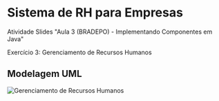 # Sistema de RH para Empresas

Atividade Slides "Aula 3 (BRADEPO) - Implementando Componentes em Java"

Exercício 3: Gerenciamento de Recursos Humanos

## Modelagem UML

![Gerenciamento de Recursos Humanos](componentDiagramUML\exercicio2_ecommerce.jpg)

